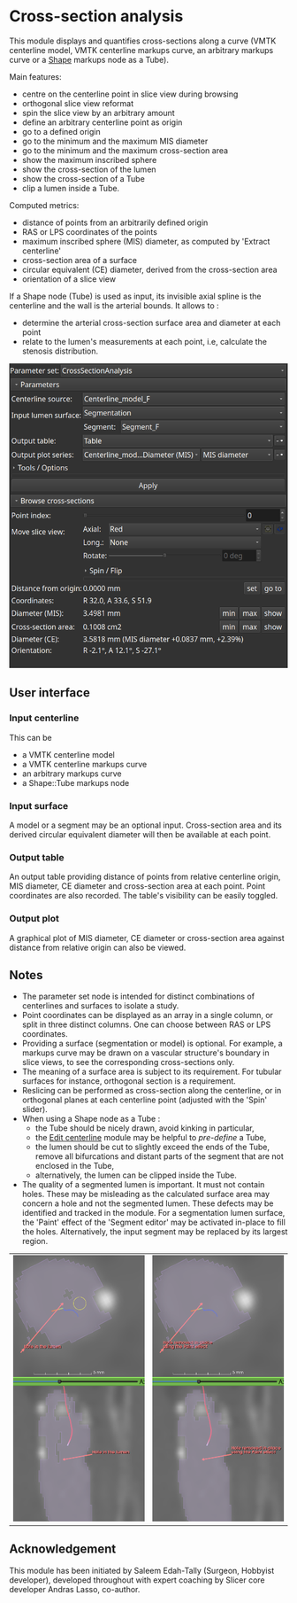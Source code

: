 # Cross-section analysis

This module displays and quantifies cross-sections along a curve (VMTK centerline model, VMTK centerline markups curve, an arbitrary markups curve or a [Shape](https://github.com/chir-set/SlicerExtraMarkups/tree/main/Shape/) markups node as a Tube).

Main features:

- centre on the centerline point in slice view during browsing
- orthogonal slice view reformat
- spin the slice view by an arbitrary amount
- define an arbitrary centerline point as origin
- go to a defined origin
- go to the minimum and the maximum MIS diameter
- go to the minimum and the maximum cross-section area
- show the maximum inscribed sphere
- show the cross-section of the lumen
- show the cross-section of a Tube
- clip a lumen inside a Tube.

Computed metrics:

- distance of points from an arbitrarily defined origin
- RAS or LPS coordinates of the points
- maximum inscribed sphere (MIS) diameter, as computed by 'Extract centerline'
- cross-section area of a surface
- circular equivalent (CE) diameter, derived from the cross-section area
- orientation of a slice view

If a Shape node (Tube) is used as input, its invisible axial spline is the centerline and the wall is the arterial bounds. It allows to :

- determine the arterial cross-section surface area and diameter at each point
- relate to the lumen's measurements at each point, i.e, calculate the stenosis distribution.

![CrossSectionAnalysis](CrossSectionAnalysisScreenshot_1.png)

## User interface

### Input centerline

This can be
 - a VMTK centerline model
 - a VMTK centerline markups curve
 - an arbitrary markups curve
 - a Shape::Tube markups node

### Input surface

A model or a segment may be an optional input. Cross-section area and its derived circular equivalent diameter will then be available at each point.

### Output table

An output table providing distance of points from relative centerline origin, MIS diameter, CE diameter and cross-section area at each point. Point coordinates are also recorded. The table's visibility can be easily toggled.

### Output plot

A graphical plot of MIS diameter, CE diameter or cross-section area against distance from relative origin can also be viewed.

## Notes

- The parameter set node is intended for distinct combinations of centerlines and surfaces to isolate a study.
- Point coordinates can be displayed as an array in a single column, or split in three distinct columns. One can choose between RAS or LPS coordinates.
- Providing a surface (segmentation or model) is optional. For example, a markups curve may be drawn on a vascular structure's boundary in slice views, to see the corresponding cross-sections only.
- The meaning of a surface area is subject to its requirement. For tubular surfaces for instance, orthogonal section is a requirement.
- Reslicing can be performed as cross-section along the centerline, or in orthogonal planes at each centerline point (adjusted with the 'Spin' slider).
- When using a Shape node as a Tube :
    - the Tube should be nicely drawn, avoid kinking in particular,
    - the [Edit centerline](https://github.com/vmtk/SlicerExtension-VMTK/blob/master/Docs/EditCenterline.md) module may be helpful to *pre-define* a Tube,
    - the lumen should be cut to slightly exceed the ends of the Tube, remove all bifurcations and distant parts of the segment that are not enclosed in the Tube,
    - alternatively, the lumen can be clipped inside the Tube.
- The quality of a segmented lumen is important. It must not contain holes. These may be misleading as the calculated surface area may concern a hole and not the segmented lumen. These defects may be identified and tracked in the module. For a segmentation lumen surface, the 'Paint' effect of the 'Segment editor' may be activated in-place to fill the holes. Alternatively, the input segment may be replaced by its largest region.

|                                                    |                                                    |
|----------------------------------------------------|----------------------------------------------------|
|![Texte alternatif](CrossSectionAnalysis_hole_0.png)|![Texte alternatif](CrossSectionAnalysis_hole_1.png)|


## Acknowledgement

This module has been initiated by Saleem Edah-Tally (Surgeon, Hobbyist developer), developed throughout with expert coaching by Slicer core developer Andras Lasso, co-author.

